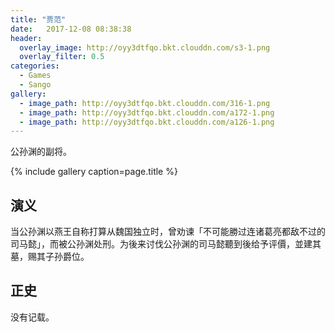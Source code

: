 ```yaml
---
title: "贾范"
date:   2017-12-08 08:38:38
header:
  overlay_image: http://oyy3dtfqo.bkt.clouddn.com/s3-1.png
  overlay_filter: 0.5
categories:
  - Games
  - Sango
gallery:
  - image_path: http://oyy3dtfqo.bkt.clouddn.com/316-1.png
  - image_path: http://oyy3dtfqo.bkt.clouddn.com/a172-1.png
  - image_path: http://oyy3dtfqo.bkt.clouddn.com/a126-1.png
---
```


公孙渊的副将。

{% include gallery caption=page.title %}

## 演义

当公孙渊以燕王自称打算从魏国独立时，曾劝谏「不可能勝过连诸葛亮都敌不过的司马懿」，而被公孙渊处刑。为後来讨伐公孙渊的司马懿聽到後给予评價，並建其墓，赐其子孙爵位。

## 正史

没有记载。